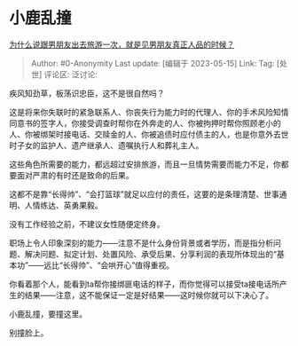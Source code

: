 # 小鹿乱撞
[为什么说跟男朋友出去旅游一次，就是见男朋友真正人品的时候？](https://www.zhihu.com/question/509095846/answer/3029052616)

> Author: #0-Anonymity
> Last update: [编辑于 2023-05-15]
> Link:
> Tag: [处世]
> 评论区:
> 泛讨论:

疾风知劲草，板荡识忠臣，这不是很自然吗？

这是将来你失联时的紧急联系人、你丧失行为能力时的代理人、你的手术风险知情同意书的签字人，你接受调查时帮你在外奔走的人、你被拘押时帮你照顾老小的人、你被绑架时接电话、交赎金的人、你被追债时应付债主的人，也是你意外去世时子女的监护人、遗产继承人、遗嘱执行人和葬礼主人。

这些角色所需要的能力，都远超过安排旅游，而且一旦情势需要而能力不足，你都要面对严肃的有时还是致命的后果。

这都不是靠“长得帅”、“会打篮球”就足以应付的责任，这要的是条理清楚、世事通明、人情练达、英勇果毅。

没有工作经验之前，不建议女性随便定终身。

职场上令人印象深刻的能力——注意不是什么身份背景或者学历，而是指分析问题、解决问题、拟定计划、处置风险、承受后果、分享利润的表现所体现出的“基本功”——远比“长得帅”、“会哄开心”值得重视。

你看着那个人，能看到ta帮你接绑匪电话的样子，而你觉得可以接受ta接电话所产生的结果——注意，这不能保证一定是好结果——这时候你就可以下决心了。

小鹿乱撞，要撞这里。

别撞脸上。